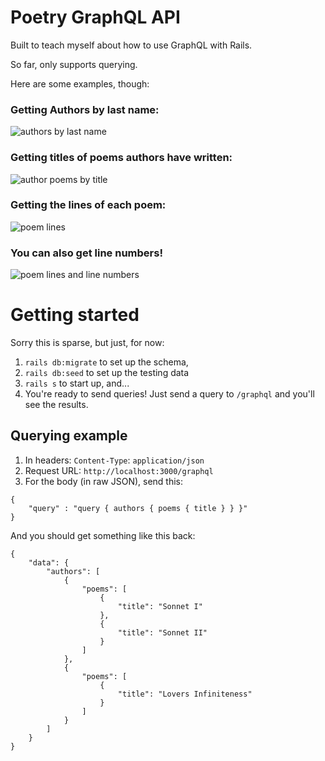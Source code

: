 # Poetry GraphQL API

Built to teach myself about how to use GraphQL with Rails.

So far, only supports querying.

Here are some examples, though:

### Getting Authors by last name:

![authors by last name](https://i.imgur.com/eIlRU2U.gif)

### Getting titles of poems authors have written:

![author poems by title](https://i.imgur.com/5JeOKfU.gif)

### Getting the lines of each poem:

![poem lines](https://i.imgur.com/5MRK1N4.gif)

### You can also get line numbers!

![poem lines and line numbers](https://i.imgur.com/j45YGPx.gif)


# Getting started

Sorry this is sparse, but just, for now:

1. `rails db:migrate` to set up the schema,
2. `rails db:seed` to set up the testing data
3. `rails s` to start up, and...
4. You're ready to send queries! Just send a query to `/graphql` and you'll see the results. 

## Querying example

1. In headers: `Content-Type`: `application/json`
2. Request URL: `http://localhost:3000/graphql`
3. For the body (in raw JSON), send this:

```
{
    "query" : "query { authors { poems { title } } }"
}
```

And you should get something like this back:

```
{
    "data": {
        "authors": [
            {
                "poems": [
                    {
                        "title": "Sonnet I"
                    },
                    {
                        "title": "Sonnet II"
                    }
                ]
            },
            {
                "poems": [
                    {
                        "title": "Lovers Infiniteness"
                    }
                ]
            }
        ]
    }
}
```



